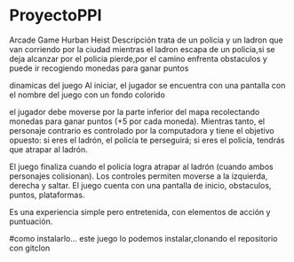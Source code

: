 # ProyectoPPI
Arcade Game Hurban Heist
Descripción
trata de un policia y un ladron que van corriendo por la ciudad mientras el ladron escapa de un policia,si se deja alcanzar por el policia pierde,por el camino enfrenta obstaculos y puede ir recogiendo monedas para ganar puntos

dinamicas del juego
Al iniciar, el jugador se encuentra con una pantalla con el nombre del juego con un fondo colorido 


 el jugador debe moverse por la parte inferior del mapa recolectando monedas para ganar puntos (+5 por cada moneda). Mientras tanto, el personaje contrario es controlado por la computadora y tiene el objetivo opuesto: si eres el ladrón, el policía te perseguirá; si eres el policía, tendrás que atrapar al ladrón.

El juego finaliza cuando el policía logra atrapar al ladrón (cuando ambos personajes colisionan). Los controles permiten moverse a la izquierda, derecha y saltar. El juego cuenta con una pantalla de inicio, obstaculos, puntos, plataformas.

Es una experiencia simple pero entretenida, con elementos de acción y puntuación.

#como instalarlo... este juego lo podemos instalar,clonando el repositorio con gitclon
